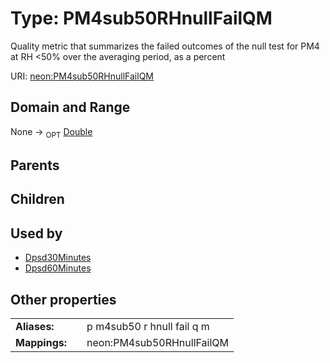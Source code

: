 
# Type: PM4sub50RHnullFailQM


Quality metric that summarizes the failed outcomes of the null test for PM4 at RH <50% over the averaging period, as a percent

URI: [neon:PM4sub50RHnullFailQM](https://data.neonscience.org/PM4sub50RHnullFailQM)


## Domain and Range

None ->  <sub>OPT</sub> [Double](types/Double.md)

## Parents


## Children


## Used by

 * [Dpsd30Minutes](Dpsd30Minutes.md)
 * [Dpsd60Minutes](Dpsd60Minutes.md)

## Other properties

|  |  |  |
| --- | --- | --- |
| **Aliases:** | | p m4sub50 r hnull fail q m |
| **Mappings:** | | neon:PM4sub50RHnullFailQM |

